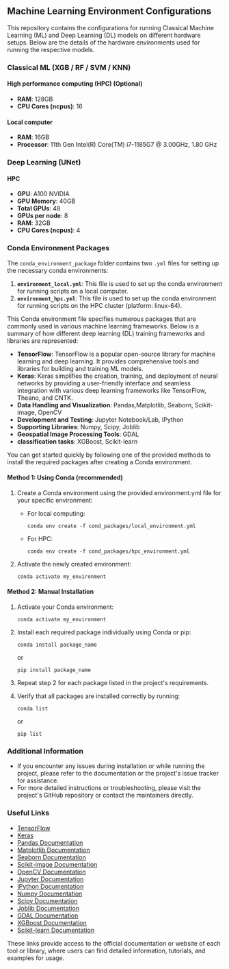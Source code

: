## Machine Learning Environment Configurations

This repository contains the configurations for running Classical Machine Learning (ML) and Deep Learning (DL) models on different hardware setups. Below are the details of the hardware environments used for running the respective models.

### Classical ML (XGB / RF / SVM / KNN)

#### High performance computing (HPC) (Optional)
- **RAM**: 128GB
- **CPU Cores (ncpus)**: 16

#### Local computer
- **RAM**: 16GB
- **Processor**: 11th Gen Intel(R) Core(TM) i7-1185G7 @ 3.00GHz, 1.80 GHz

### Deep Learning (UNet)

#### HPC
- **GPU**: A100 NVIDIA
- **GPU Memory**: 40GB
- **Total GPUs**: 48
- **GPUs per node**: 8
- **RAM**: 32GB
- **CPU Cores (ncpus)**: 4

### Conda Environment Packages

The `conda_environment_package` folder contains two `.yml` files for setting up the necessary conda environments:

1. **`environment_local.yml`**: This file is used to set up the conda environment for running scripts on a local computer.
2. **`environment_hpc.yml`**: This file is used to set up the conda environment for running scripts on the HPC cluster (platform: linux-64).

This Conda environment file specifies numerous packages that are commonly used in various machine learning frameworks. Below is a summary of how different deep learning (DL) training frameworks and libraries are represented:
- **TensorFlow**: TensorFlow is a popular open-source library for machine learning and deep learning. It provides comprehensive tools and libraries for building and training ML models.
- **Keras**: Keras simplifies the creation, training, and deployment of neural networks by providing a user-friendly interface and seamless integration with various deep learning frameworks like TensorFlow, Theano, and CNTK.
- **Data Handling and Visualization**: Pandas,Matplotlib, Seaborn, Scikit-image, OpenCV
- **Development and Testing**: Jupyter Notebook/Lab, IPython
- **Supporting Libraries**: Numpy, Scipy, Joblib
- **Geospatial Image Processing Tools**: GDAL
- **classification tasks**: XGBoost, Scikit-learn

You can get started quickly by following one of the provided methods to install the required packages after creating a Conda environment.

#### Method 1: Using Conda (recommended)

1. Create a Conda environment using the provided environment.yml file for your specific environment:
    - For local computing:
        ```
        conda env create -f cond_packages/local_environment.yml
        ```
    - For HPC:
        ```
        conda env create -f cond_packages/hpc_environment.yml
        ```

2. Activate the newly created environment:
    ```
    conda activate my_environment
    ```

#### Method 2:  Manual Installation

1. Activate your Conda environment:
    ```
    conda activate my_environment
    ```

2. Install each required package individually using Conda or pip:
    ```
    conda install package_name
    ```
    or
    ```
    pip install package_name
    ```

3. Repeat step 2 for each package listed in the project's requirements.

4. Verify that all packages are installed correctly by running:
    ```
    conda list
    ```
    or
    ```
    pip list
    ```

### Additional Information

- If you encounter any issues during installation or while running the project, please refer to the documentation or the project's issue tracker for assistance.
- For more detailed instructions or troubleshooting, please visit the project's GitHub repository or contact the maintainers directly.

### Useful Links

- [TensorFlow](https://www.tensorflow.org/)
- [Keras](https://keras.io/)
- [Pandas Documentation](https://pandas.pydata.org/docs/)
- [Matplotlib Documentation](https://matplotlib.org/stable/contents.html)
- [Seaborn Documentation](https://seaborn.pydata.org/)
- [Scikit-image Documentation](https://scikit-image.org/docs/stable/)
- [OpenCV Documentation](https://docs.opencv.org/)
- [Jupyter Documentation](https://jupyter.org/documentation)
- [IPython Documentation](https://ipython.org/documentation.html)
- [Numpy Documentation](https://numpy.org/doc/)
- [Scipy Documentation](https://docs.scipy.org/doc/scipy/reference/)
- [Joblib Documentation](https://joblib.readthedocs.io/en/latest/)
- [GDAL Documentation](https://gdal.org/)
- [XGBoost Documentation](https://xgboost.readthedocs.io/en/latest/)
- [Scikit-learn Documentation](https://scikit-learn.org/stable/documentation.html)

These links provide access to the official documentation or website of each tool or library, where users can find detailed information, tutorials, and examples for usage.
